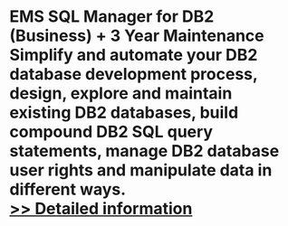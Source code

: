 # EMS SQL Manager for DB2 (Business) + 3 Year Maintenance<br />Simplify and automate your DB2 database development process, design, explore and maintain existing DB2 databases, build compound DB2 SQL query statements, manage DB2 database user rights and manipulate data in different ways.<br />[>> Detailed information](https://secure.shareit.com/shareit/product.html?productid=300174853&affiliateid=200057808)